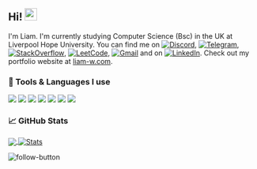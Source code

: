 
## Hi! <img src="https://c.tenor.com/Wx9IEmZZXSoAAAAi/hi.gif" width="25" height="25">

I'm Liam. I'm currently studying Computer Science (Bsc) in the UK at Liverpool Hope University. You can find me on [![Discord][1]][1.1], [![Telegram][2]][2.1], [![StackOverflow][5]][5.1], [![LeetCode][6]][6.1], [![Gmail][3]][3.1] and on [![LinkedIn][4]][4.1]. Check out my portfolio website at <a href="https://liam-w.com"> liam-w.com</a>.


### 🔧 Tools & Languages I use
![](https://img.shields.io/badge/Windows-informational?style=flat&logo=windows&logoColor=white)
![](https://img.shields.io/badge/LinuxMint-informational?style=flat&logo=LinuxMint&logoColor=white)
![](https://img.shields.io/badge/-JetBrains-informational?style=flat&logo=JetBrains&logoColor=white)
![](https://img.shields.io/badge/-Java-informational?style=flat&logo=java&logoColor=white)
![](https://img.shields.io/badge/-Python-informational?style=flat&logo=python&logoColor=white)
![](https://img.shields.io/badge/-C++-informational?style=flat&logo=c++&logoColor=white)
![](https://img.shields.io/badge/-Bash-informational?style=flat&logo=gnu-bash&logoColor=white)

### &#x1f4c8; GitHub Stats
<a href="https://github.com/Liam-Weitzel/Liam-Weitzel">
  <img align="center" src="https://github-readme-stats.vercel.app/api/top-langs/?username=Liam-Weitzel&title_color=ffffff&text_color=c9cacc&icon_color=4f7cba&bg_color=11161d&hide_title=true&langs_count=3&hide_border=true&hide=javascript,html,css"/>
</a>
<a href="https://github.com/Liam-Weitzel/Liam-Weitzel">
  <img align="center" src="https://github-readme-stats.vercel.app/api?username=Liam-Weitzel&show_icons=true&line_height=27&count_private=true&title_color=4f7cba&text_color=c9cacc&icon_color=4f7cba&bg_color=11161d&include_all_commits=true&hide_title=true&hide_rank=false&hide_border=true" alt="Stats"/>
</a>

<a></a>

<!-- ![pageviews](https://visitor-badge.glitch.me/badge?page_id=Liam-Weitzel2) -->
![follow-button](https://img.shields.io/github/followers/Liam-Weitzel?label=follow%20mee%21&style=social)

<!-- links to social media icons -->

[1]: https://i.imgur.com/LE3JSWI.png (discord icon)
[2]: https://i.imgur.com/Y8g3akO.png (telegram icon)
[3]: https://i.imgur.com/Oy5eMls.png (gmail icon)
[4]: https://i.imgur.com/8SInFes.png (linkedin icon)
[5]: https://i.imgur.com/mqGwB1p.png (stackoverflow icon)
[6]: https://i.imgur.com/aSP9cRE.png (leetcode icon)

<!-- links to your social media accounts -->

[1.1]: https://discordapp.com/users/137210911134973952
[2.1]: https://t.me/LiamWeitzel
[3.1]: mailto:liam.weitzel@gmail.com
[4.1]: https://www.linkedin.com/in/liam-weitzel-b831b51a5/
[5.1]: https://stackoverflow.com/users/8452769/liam-weitzel?tab=profile
[6.1]: https://leetcode.com/Liam-W/
